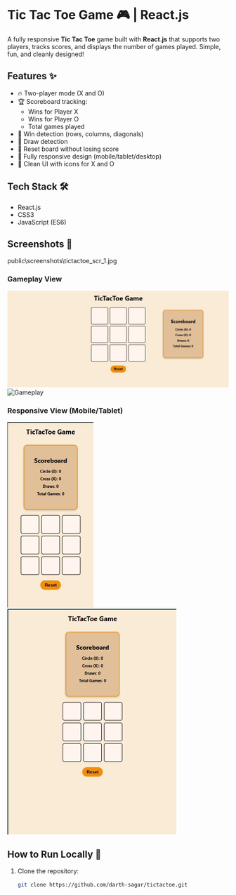 # Tic Tac Toe Game 🎮 | React.js

A fully responsive **Tic Tac Toe** game built with **React.js** that supports two players, tracks scores, and displays the number of games played. Simple, fun, and cleanly designed!

## Features ✨
- 🔥 Two-player mode (X and O)
- 🏆 Scoreboard tracking:
  - Wins for Player X
  - Wins for Player O
  - Total games played
- 🧠 Win detection (rows, columns, diagonals)
- 🤝 Draw detection
- 🔄 Reset board without losing score
- 📱 Fully responsive design (mobile/tablet/desktop)
- 🎨 Clean UI with icons for X and O

## Tech Stack 🛠️
- React.js
- CSS3
- JavaScript (ES6)

## Screenshots 📸
public\screenshots\tictactoe_scr_1.jpg
### Gameplay View
![Gameplay](/public/screenshots/tictactoe_scr_2.jpg)
![Gameplay](/public/public/screenshots/tictactoe_scr_1.jpg)

### Responsive View (Mobile/Tablet)
![Responsive View](/public/screenshots/tictactoe_scr_3.jpg)
![Responsive View](/public/screenshots/tictactoe_scr_4.jpg)

## How to Run Locally 🚀
1. Clone the repository:
   ```bash
   git clone https://github.com/darth-sagar/tictactoe.git
